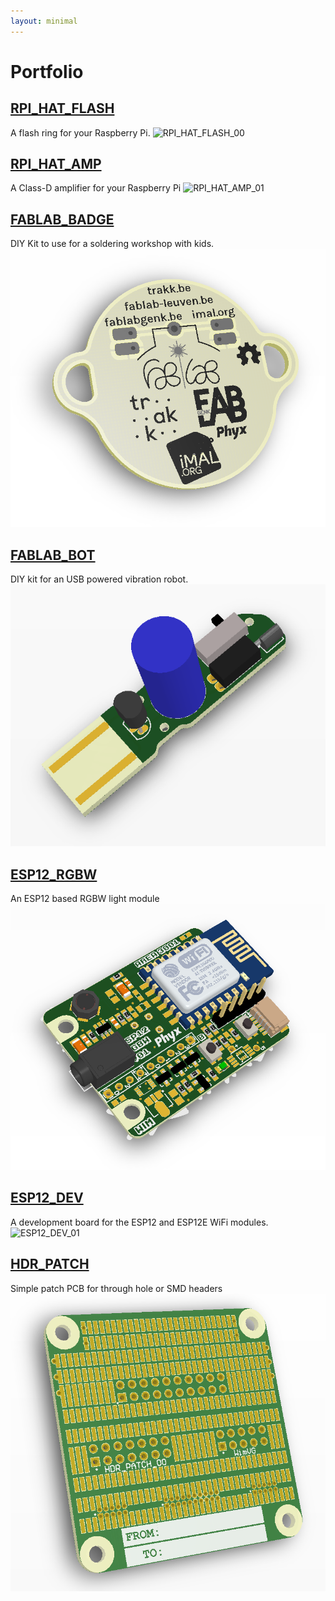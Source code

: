 ```yaml
---
layout: minimal
---
```


# Portfolio

## [RPI_HAT_FLASH](http://phyx.be/RPI_HAT_FLASH)
A flash ring for your Raspberry Pi.
![RPI_HAT_FLASH_00](https://raw.githubusercontent.com/phyx-be/RPI_HAT_FLASH/master/RPI_HAT_FLASH_00/3D_VIEW_TOP.png)

## [RPI_HAT_AMP](http://phyx.be/RPI_HAT_AMP)
A Class-D amplifier for your Raspberry Pi
![RPI_HAT_AMP_01](https://raw.githubusercontent.com/phyx-be/RPI_HAT_AMP/master/RPI_HAT_AMP_01/3D_VIEW_TOP.png)

## [FABLAB_BADGE](http://phyx.be/FABLAB_BADGE)
DIY Kit to use for a soldering workshop with kids.
![FABLAB_BADGE_01](https://raw.githubusercontent.com/phyx-be/FABLAB_BADGE/master/FABLAB_BADGE_01/3D_VIEW_TOP.png)

## [FABLAB_BOT](http://phyx.be/FABLAB_BOT)
DIY kit for an USB powered vibration robot.
![FABLAB_BOT_01](https://raw.githubusercontent.com/phyx-be/FABLAB_BOT/master/FABLAB_BOT_01/3D_VIEW_TOP.png)

## [ESP12_RGBW](http://phyx.be/ESP12_RGBW)
An ESP12 based RGBW light module
![ESP12_RGBW_01_T](https://raw.githubusercontent.com/phyx-be/ESP12_RGBW/master/ESP12_RGBW_01/3D_VIEW_TOP.png)

## [ESP12_DEV](http://phyx.be/ESP12_DEV)
A development board for the ESP12 and ESP12E WiFi modules.
![ESP12_DEV_01](https://raw.githubusercontent.com/phyx-be/ESP12_DEV/master/ESP12_DEV_01/3D_VIEW.png)

## [HDR_PATCH](http://phyx.be/HDR_PATCH)
Simple patch PCB for through hole or SMD headers
![HDR_PATCH_00](https://raw.githubusercontent.com/phyx-be/HDR_PATCH/master/HDR_PATCH_00/3D_VIEW.PNG)
